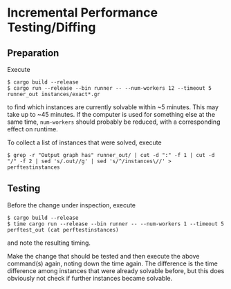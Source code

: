 # Incremental Performance Testing/Diffing

## Preparation

Execute
```
$ cargo build --release
$ cargo run --release --bin runner -- --num-workers 12 --timeout 5 runner_out instances/exact*.gr
```
to find which instances are currently solvable within ~5 minutes.
This may take up to ~45 minutes. If the computer is used for something else at the same
time, `num-workers` should probably be reduced, with a corresponding effect on runtime.

To collect a list of instances that were solved, execute
```
$ grep -r "Output graph has" runner_out/ | cut -d ":" -f 1 | cut -d "/" -f 2 | sed 's/.out//g' | sed 's/^/instances\//' > perftestinstances
```

## Testing

Before the change under inspection, execute
```
$ cargo build --release
$ time cargo run --release --bin runner -- --num-workers 1 --timeout 5 perftest_out (cat perftestinstances)
```
and note the resulting timing.

Make the change that should be tested and then execute the above command(s) again, noting
down the time again. The difference is the time difference among instances that were
already solvable before, but this does obviously not check if further instances became solvable.

